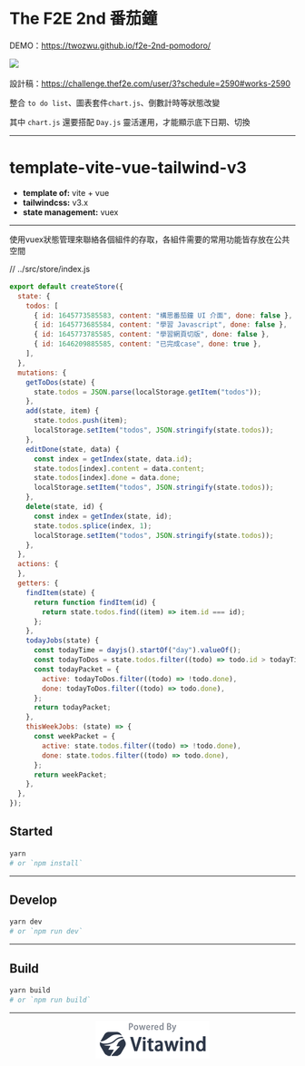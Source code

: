 # The F2E 2nd 番茄鐘

DEMO：https://twozwu.github.io/f2e-2nd-pomodoro/

![](https://s3-us-west-2.amazonaws.com/thef2e-hexschool/works/12TXq64NZohgTVWLgqP3nVxWlxqlsPbrA3ST2hlg02JZUNnrIWIyBVTVQVV75wXMkJ5V7sYU6J7RQ2EboY54Hl1a8lb5Y0bRzDb0KUCkG6bmfXPLpjkV9XlDDApp4LO6.png)

設計稿：https://challenge.thef2e.com/user/3?schedule=2590#works-2590

整合 `to do list`、圖表套件`chart.js`、倒數計時等狀態改變

其中 `chart.js` 還要搭配 `Day.js` 靈活運用，才能顯示底下日期、切換

---

# template-vite-vue-tailwind-v3

- **template of:** vite + vue
- **tailwindcss:** v3.x
- **state management:** vuex

---

使用vuex狀態管理來聯絡各個組件的存取，各組件需要的常用功能皆存放在公共空間

// ../src/store/index.js

```javascript
export default createStore({
  state: {
    todos: [
      { id: 1645773585583, content: "構思番茄鐘 UI 介面", done: false },
      { id: 1645773685584, content: "學習 Javascript", done: false },
      { id: 1645773785585, content: "學習網頁切版", done: false },
      { id: 1646209885585, content: "已完成case", done: true },
    ],
  },
  mutations: {
    getToDos(state) {
      state.todos = JSON.parse(localStorage.getItem("todos"));
    },
    add(state, item) {
      state.todos.push(item);
      localStorage.setItem("todos", JSON.stringify(state.todos));
    },
    editDone(state, data) {
      const index = getIndex(state, data.id);
      state.todos[index].content = data.content;
      state.todos[index].done = data.done;
      localStorage.setItem("todos", JSON.stringify(state.todos));
    },
    delete(state, id) {
      const index = getIndex(state, id);
      state.todos.splice(index, 1);
      localStorage.setItem("todos", JSON.stringify(state.todos));
    },
  },
  actions: {
  },
  getters: {
    findItem(state) {
      return function findItem(id) {
        return state.todos.find((item) => item.id === id);
      };
    },
    todayJobs(state) {
      const todayTime = dayjs().startOf("day").valueOf();
      const todayToDos = state.todos.filter((todo) => todo.id > todayTime);
      const todayPacket = {
        active: todayToDos.filter((todo) => !todo.done),
        done: todayToDos.filter((todo) => todo.done),
      };
      return todayPacket;
    },
    thisWeekJobs: (state) => {
      const weekPacket = {
        active: state.todos.filter((todo) => !todo.done),
        done: state.todos.filter((todo) => todo.done),
      };
      return weekPacket;
    },
  },
});
```

## Started

```bash
yarn
# or `npm install`
```

---

## Develop

```bash
yarn dev
# or `npm run dev`
```

---

## Build

```bash
yarn build
# or `npm run build`
```

---

<p align="center">
<img src="./powered-by-vitawind-bright.png">
</p>
